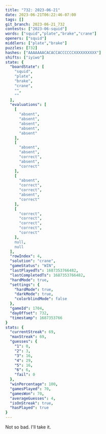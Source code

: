```yaml
---
title: "732: 2023-06-21"
date: 2023-06-21T06:22:46-07:00
tags: []
git_branch: 2023-06-21_732
contests: ["2023-06-squid"]
words: ["squid","plate","brake","crane"]
openers: ["squid"]
middlers: ["plate","brake"]
puzzles: [732]
hashes: ["AAAAAAACACACCACCCCCCXXXXXXXXXX"]
shifts: ["iyiwo"]
state: {
  "boardState": [
    "squid",
    "plate",
    "brake",
    "crane",
    "",
    ""
  ],
  "evaluations": [
    [
      "absent",
      "absent",
      "absent",
      "absent",
      "absent"
    ],
    [
      "absent",
      "absent",
      "correct",
      "absent",
      "correct"
    ],
    [
      "absent",
      "correct",
      "correct",
      "absent",
      "correct"
    ],
    [
      "correct",
      "correct",
      "correct",
      "correct",
      "correct"
    ],
    null,
    null
  ],
  "rowIndex": 4,
  "solution": "crane",
  "gameStatus": "WIN",
  "lastPlayedTs": 1687353766482,
  "lastCompletedTs": 1687353766482,
  "hardMode": true,
  "settings": {
    "hardMode": true,
    "darkMode": true,
    "colorblindMode": false
  },
  "gameId": 1704,
  "dayOffset": 732,
  "timestamp": 1687353766
}
stats: {
  "currentStreak": 69,
  "maxStreak": 69,
  "guesses": {
    "1": 0,
    "2": 3,
    "3": 16,
    "4": 29,
    "5": 16,
    "6": 6,
    "fail": 0
  },
  "winPercentage": 100,
  "gamesPlayed": 70,
  "gamesWon": 70,
  "averageGuesses": 4,
  "isOnStreak": true,
  "hasPlayed": true
}
---
```

<!-- more -->
Not so bad. I'll take it.
